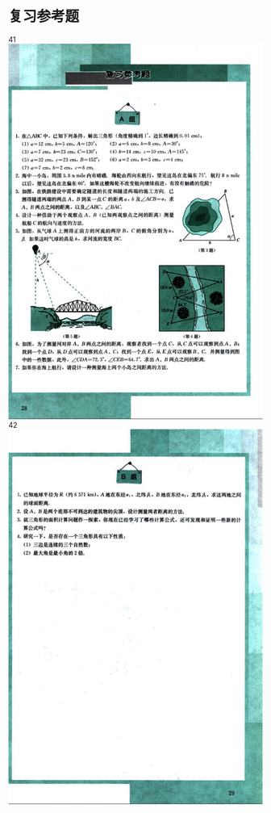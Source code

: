 # 复习参考题

41
![41](../../book/人教版高中数学A版必修5/人教版高中数学A版必修5_41.png)
42
![42](../../book/人教版高中数学A版必修5/人教版高中数学A版必修5_42.png)